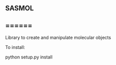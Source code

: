## SASMOL
## ======

Library to create and manipulate molecular objects

To install:

python setup.py install

